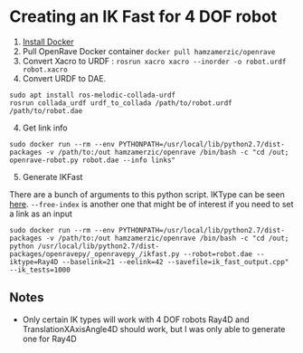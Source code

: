 # Creating an IK Fast for 4 DOF robot


1) [Install Docker](https://docs.docker.com/engine/install/ubuntu/)
2) Pull OpenRave Docker container `docker pull hamzamerzic/openrave`
3) Convert Xacro to URDF : `rosrun xacro xacro --inorder -o robot.urdf robot.xacro`
3) Convert URDF to DAE.
```
sudo apt install ros-melodic-collada-urdf
rosrun collada_urdf urdf_to_collada /path/to/robot.urdf /path/to/robot.dae
```

4) Get link info
```
sudo docker run --rm --env PYTHONPATH=/usr/local/lib/python2.7/dist-packages -v /path/to:/out hamzamerzic/openrave /bin/bash -c "cd /out; openrave-robot.py robot.dae --info links"

```

5) Generate IKFast

There are a bunch of arguments to this python script. IKType can be seen [here](http://openrave.org/docs/0.8.0/openravepy/ikfast/). `--free-index` is another one that might be of interest if you need to set a link as an input
```
sudo docker run --rm --env PYTHONPATH=/usr/local/lib/python2.7/dist-packages -v /path/to:/out hamzamerzic/openrave /bin/bash -c "cd /out; python /usr/local/lib/python2.7/dist-packages/openravepy/_openravepy_/ikfast.py --robot=robot.dae --iktype=Ray4D --baselink=21 --eelink=42 --savefile=ik_fast_output.cpp" --ik_tests=1000

```

## Notes
* Only certain IK types will work with 4 DOF robots Ray4D and TranslationXAxisAngle4D should work, but I was only able to generate one for Ray4D

